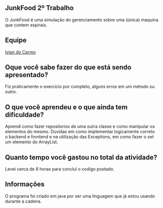 ## JunkFood 2º Trabalho 
O JunkFood é uma simulação do gerenciamento sobre uma (única) maquina que contem espirais.

## Equipe
[Ivian do Carmo](https://github.com/ivianqwe/poo)<br>

## Oque você sabe fazer do que está sendo apresentado?
Fiz praticamente o exercicio por completo, alguns erros em um método ou outro.

## O que você aprendeu e o que ainda tem dificuldade?
Aprendi como fazer repositorios de uma outra classe e como manipular os elementos do mesmo.
Duvidas em como implementar logicamente correto o backend e frontend e na utilização das Exceptions, em como fazer o set um elemento do ArrayList.

## Quanto tempo você gastou no total da atividade?
Levei cerca de 8 horas para conclui o codigo postado.

## Informações
O programa foi criado em java por ser uma linguagem que já estou usando durante a cadeira.
